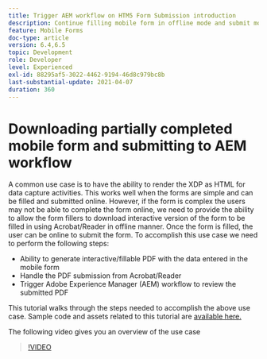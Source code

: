 ```yaml
---
title: Trigger AEM workflow on HTM5 Form Submission introduction
description: Continue filling mobile form in offline mode and submit mobile form to trigger AEM workflow
feature: Mobile Forms
doc-type: article
version: 6.4,6.5
topic: Development
role: Developer
level: Experienced
exl-id: 88295af5-3022-4462-9194-46d8c979bc8b
last-substantial-update: 2021-04-07
duration: 360
---
```

# Downloading partially completed mobile form and submitting to AEM workflow

A common use case is to have the ability to render the XDP as HTML for data capture activities. This works well when the forms are simple and can be filled and submitted online. However, if the form is complex the users may not be able to complete the form online, we need to provide the ability to allow the form fillers to download interactive version of the form to be filled in using Acrobat/Reader in offline manner. Once the form is filled, the user can be online to submit the form.
 To accomplish this use case we need to perform the following steps:

* Ability to generate interactive/fillable PDF with the data entered in the mobile form
* Handle the PDF submission from Acrobat/Reader
* Trigger Adobe Experience Manager (AEM) workflow to review the submitted PDF

This tutorial walks through the steps needed to accomplish the above use case. Sample code and assets related to this tutorial are [available here.](part-four.md)

The following video gives you an overview of the use case

>[!VIDEO](https://video.tv.adobe.com/v/29677?quality=12&learn=on)
